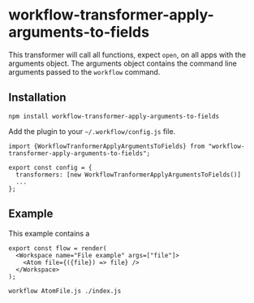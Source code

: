 # workflow-transformer-apply-arguments-to-fields

This transformer will call all functions, expect `open`, on all apps with
the arguments object. The arguments object contains the command line arguments
passed to the `workflow` command.

## Installation

```
npm install workflow-transformer-apply-arguments-to-fields
```

Add the plugin to your `~/.workflow/config.js` file.
```
import {WorkflowTranformerApplyArgumentsToFields} from "workflow-transformer-apply-arguments-to-fields";

export const config = {
  transformers: [new WorkflowTranformerApplyArgumentsToFields()]
  ...
};
```
## Example

This example contains a

```
export const flow = render(
  <Workspace name="File example" args=["file"]>
    <Atom file={({file}) => file} />
  </Workspace>
);
```

```
workflow AtomFile.js ./index.js
```
